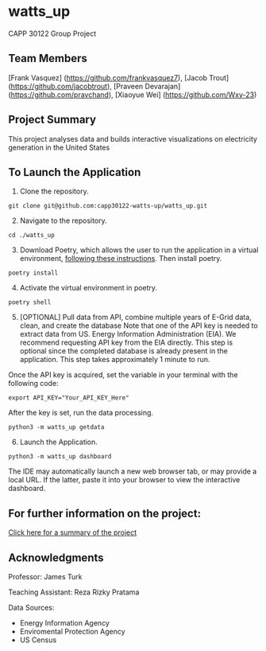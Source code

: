 # watts_up
CAPP 30122 Group Project

## Team Members
[Frank Vasquez] (https://github.com/frankvasquez7), [Jacob Trout] (https://github.com/jacobtrout), [Praveen Devarajan] (https://github.com/pravchand), [Xiaoyue Wei] (https://github.com/Wxy-23)

## Project Summary
This project analyses data and builds interactive visualizations on electricity generation in the United States

## To Launch the Application

1. Clone the repository.
```
git clone git@github.com:capp30122-watts-up/watts_up.git
```

2. Navigate to the repository.
```
cd ./watts_up
```
3. Download Poetry, which allows the user to run the application in a virtual environment, [following these instructions](https://python-poetry.org/docs/). Then install poetry.
```
poetry install
```
4. Activate the virtual environment in poetry.
```
poetry shell
```
5. [OPTIONAL] Pull data from API, combine multiple years of E-Grid data, clean, and create the database
Note that one of the API key is needed to extract data from US. Energy Information Administration (EIA). We recommend requesting API key from the EIA directly. This step is optional since the completed database is already present in the application. This step takes approximately 1 minute to run.

Once the API key is acquired, set the variable in your terminal with the following code:
```
export API_KEY="Your_API_KEY_Here"
```
After the key is set, run the data processing.
```
python3 -m watts_up getdata
```
6. Launch the Application.
```
python3 -m watts_up dashboard
```
The IDE may automatically launch a new web browser tab, or may provide a local URL. If the latter, paste it into your browser to view the interactive dashboard.

## For further information on the project:

[Click here for a summary of the project](https://github.com/capp30122-watts-up/watts_up/tree/main/watts_up/documentation/proj-paper.pdf)

## Acknowledgments

Professor: James Turk

Teaching Assistant: Reza Rizky Pratama 

Data Sources:
- Energy Information Agency
- Enviromental Protection Agency 
- US Census
